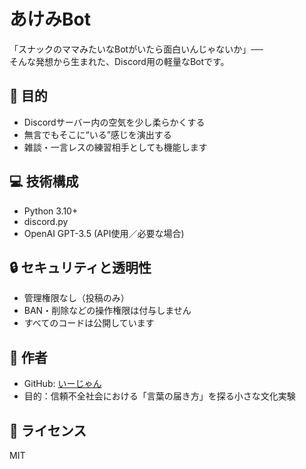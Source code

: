 # あけみBot

「スナックのママみたいなBotがいたら面白いんじゃないか」──  
そんな発想から生まれた、Discord用の軽量なBotです。

## 🎯 目的

- Discordサーバー内の空気を少し柔らかくする
- 無言でもそこに“いる”感じを演出する
- 雑談・一言レスの練習相手としても機能します

## 💻 技術構成

- Python 3.10+
- discord.py
- OpenAI GPT-3.5 (API使用／必要な場合)

## 🔒 セキュリティと透明性

- 管理権限なし（投稿のみ）
- BAN・削除などの操作権限は付与しません
- すべてのコードは公開しています

## 👤 作者

- GitHub: [いーじゃん](https://github.com/AgeWbee)
- 目的：信頼不全社会における「言葉の届き方」を探る小さな文化実験

## 📜 ライセンス

MIT
